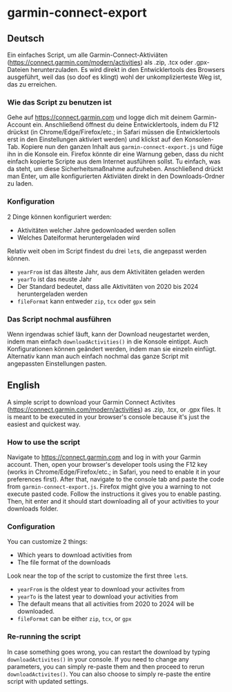 # garmin-connect-export

## Deutsch

Ein einfaches Script, um alle Garmin-Connect-Aktiviäten (<https://connect.garmin.com/modern/activities>) als .zip, .tcx oder .gpx-Dateien herunterzuladen. Es wird direkt in den Entwicklertools des Browsers ausgeführt, weil das (so doof es klingt) wohl der unkomplizierteste Weg ist, das zu erreichen.

### Wie das Script zu benutzen ist

Gehe auf <https://connect.garmin.com> und logge dich mit deinem Garmin-Account ein. Anschließend öffnest du deine Entwicklertools, indem du F12 drückst (in Chrome/Edge/Firefox/etc.; in Safari müssen die Entwicklertools erst in den Einstellungen aktiviert werden) und klickst auf den Konsolen-Tab. Kopiere nun den ganzen Inhalt aus `garmin-connect-export.js` und füge ihn in die Konsole ein. Firefox könnte dir eine Warnung geben, dass du nicht einfach kopierte Scripte aus dem Internet ausführen sollst. Tu einfach, was da steht, um diese Sicherheitsmaßnahme aufzuheben. Anschließend drückt man Enter, um alle konfigurierten Aktiviäten direkt in den Downloads-Ordner zu laden.

### Konfiguration

2 Dinge können konfiguriert werden:

- Aktivitäten welcher Jahre gedownloaded werden sollen
- Welches Dateiformat heruntergeladen wird

Relativ weit oben im Script findest du drei `let`s, die angepasst werden können.

- `yearFrom` ist das älteste Jahr, aus dem Aktivitäten geladen werden
- `yearTo` ist das neuste Jahr
- Der Standard bedeutet, dass alle Aktivitäten von 2020 bis 2024 heruntergeladen werden
- `fileFormat` kann entweder `zip`, `tcx` oder `gpx` sein

### Das Script nochmal ausführen

Wenn irgendwas schief läuft, kann der Download neugestartet werden, indem man einfach `downloadActivities()` in die Konsole eintippt. Auch Konfigurationen können geändert werden, indem man sie einzeln einfügt. Alternativ kann man auch einfach nochmal das ganze Script mit angepassten Einstellungen pasten.

## English

A simple script to download your Garmin Connect Activites (<https://connect.garmin.com/modern/activities>) as .zip, .tcx, or .gpx files. It is meant to be executed in your browser's console because it's just the easiest and quickest way.

### How to use the script

Navigate to <https://connect.garmin.com> and log in with your Garmin account. Then, open your browser's developer tools using the F12 key (works in Chrome/Edge/Firefox/etc.; in Safari, you need to enable it in your preferences first). After that, navigate to the console tab and paste the code from `garmin-connect-export.js`. Firefox might give you a warning to not execute pasted code. Follow the instructions it gives you to enable pasting. Then, hit enter and it should start downloading all of your activities to your downloads folder. 

### Configuration

You can customize 2 things: 

- Which years to download activities from
- The file format of the downloads

Look near the top of the script to customize the first three `let`s. 

- `yearFrom` is the oldest year to download your activites from
- `yearTo` is the latest year to download your activities from
- The default means that all activities from 2020 to 2024 will be downloaded.
- `fileFormat` can be either `zip`, `tcx`, or `gpx`

### Re-running the script

In case something goes wrong, you can restart the download by typing `downloadActivites()` in your console. If you need to change any parameters, you can simply re-paste them and then proceed to rerun `downloadActivites()`. You can also choose to simply re-paste the entire script with updated settings.
